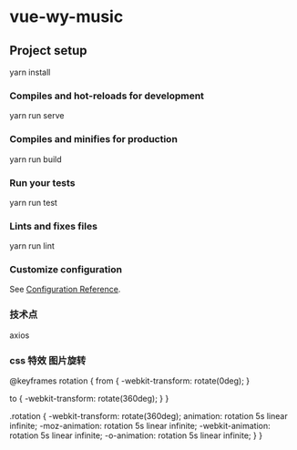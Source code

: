 # vue-wy-music

## Project setup
yarn install

### Compiles and hot-reloads for development
yarn run serve

### Compiles and minifies for production
yarn run build

### Run your tests
yarn run test

### Lints and fixes files
yarn run lint

### Customize configuration
See [Configuration Reference](https://cli.vuejs.org/config/).

### 技术点
axios

### css 特效 图片旋转
@keyframes rotation {
  from {
    -webkit-transform: rotate(0deg);
  }

  to {
    -webkit-transform: rotate(360deg);
  }
}

.rotation {
  -webkit-transform: rotate(360deg);
  animation: rotation 5s linear infinite;
  -moz-animation: rotation 5s linear infinite;
  -webkit-animation: rotation 5s linear infinite;
  -o-animation: rotation 5s linear infinite;
}
}